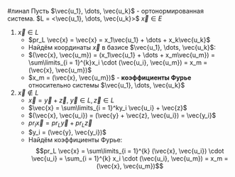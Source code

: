#линал 
Пусть $\vec{u_1}, \dots, \vec{u_k}$ - ортонормированная система.
$L = <\vec{u_1}, \dots, \vec{u_k}>$
$\vec{x} \in E$
1. $\vec{x} \in L$
	- $pr_L \vec{x} = \vec{x} = x_1\vec{u_1} + \dots + x_k\vec{u_k}$
	- Найдём координаты $\vec{x}$ в базисе $\vec{u_1}, \dots, \vec{u_k}$:
	- $(\vec{x}, \vec{u_m}) = (x_1\vec{u_1} + \dots + x_m\vec{u_m}) = \sum\limits_{i = 1}^{k}x_i \cdot (\vec{u_i}, \vec{u_m}) = x_m = (\vec{x}, \vec{u_m})$
	- $x_m = (\vec{x}, \vec{u_m})$ - **коэффициенты Фурье** относительно системы $\vec{u_1}, \dots, \vec{u_k}$
2. $\vec{x} \notin L$
	- $\vec{x} = \vec{y} + \vec{z}, \ \vec{y} \in L, \vec{z} \in L$
	- $\vec{x} = \sum\limits_{i = 1}^ky_i \vec{u_i} + \vec{z}$
	- $(\vec{x}, \vec{u_i}) = (\vec{y} + \vec{z}, \vec{u_i}) = \vec{y_i}$
	- $pr_l \vec{x} = pr_L \vec{y} + pr_L \vec{z}$
	- $y_i = (\vec{y}, \vec{y_i})$
	- Найдём коэффициенты Фурье: $$pr_L \vec{x} = \sum\limits_{i = 1}^{k} (\vec{x}, \vec{u_i}) \cdot \vec{u_i} = \sum_{i = 1}^{k} x_i \cdot (\vec{u_i}, \vec{u_m}) = x_m = (\vec{x}, \vec{u_m})$$